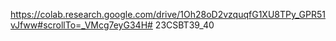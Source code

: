 
https://colab.research.google.com/drive/1Oh28oD2vzquqfG1XU8TPy_GPR51vJfww#scrollTo=_VMcg7eyG34H# 23CSBT39_40
